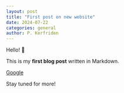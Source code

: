```yaml
---
layout: post
title: "First post on new website"
date: 2024-07-22
categories: general
author: P. Kerfriden
---
```


Hello! 👋

This is my **first blog post** written in Markdown.

[Google](https://www.google.com)

Stay tuned for more!
